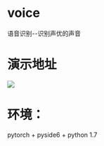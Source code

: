 # voice
语音识别--识别声优的声音

# 演示地址
![](https://www.bilibili.com/video/BV1gW4y1s7c6/?spm_id_from=333.999.0.0&vd_source=1aea9871e1065286efe559677df1eedf)

# 环境：
pytorch + pyside6 + python 1.7 

